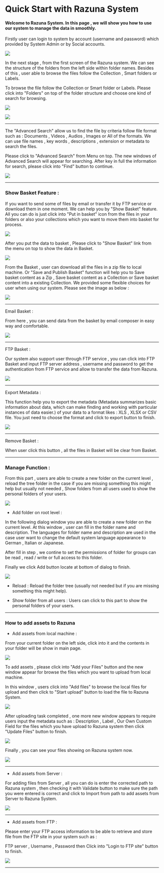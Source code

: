 # Quick Start with Razuna System

#### Welcome to Razuna System. In this page , we will show you how to use our system to manage the data in smoothly.

Firstly user can login to system by account (username and password) which provided by System Admin or by Social accounts.

![](http://demo.padma.razuna.org/index.cfm?fa=c.serve_file&type=img&file_id=14B15913D4504A4783EDD39660B15675&v=o)

In the next stage , from the first screen of the Razuna system. We can see the structure of the folders from the left side within folder names. Besides of this , user able to browse the files follow the Collection , Smart folders or Labels. 

To browse the file follow the Collection or Smart folder or Labels. Please click into "Folders" on top of the folder structure and choose one kind of search for browsing.

![](http://demo.padma.razuna.org/index.cfm?fa=c.serve_file&type=img&file_id=5FDCE69A02EC44E584B79A9A71A167DA&v=o)

![](http://demo.padma.razuna.org/index.cfm?fa=c.serve_file&type=img&file_id=BF22908311B1457CBBDB87DE786EB8C6&v=o)
___
The "Advanced Search" allow us to find the file by criteria follow file format such as : Documents , Videos , Audios , Images or All of the formats. We can use file names , key words , descriptions , extension or metadata to search the files.

Please click to "Advanced Search" from Menu on top. The new windows of Advanced Search will appear for searching. After key in full the information for search, please click into "Find" button to continue.

![](http://demo.padma.razuna.org/index.cfm?fa=c.serve_file&type=img&file_id=986E0D640CC344F1A77F070025616883&v=o)
___
### Show Basket Feature :

If you want to send some of files by email or transfer it by FTP service or download them in one moment. We can help you by "Show Basket" feature. All you can do is just click into "Put in basket" icon from the files in your folders or also your collections which you want to move them into basket for process.

![](http://demo.padma.razuna.org/index.cfm?fa=c.serve_file&type=img&file_id=A4829B3A3E7F4FF38CC710F326205610&v=o)

After you put the data to basket , Please click to "Show Basket" link from the menu on top to show the data in Basket.

![](http://demo.padma.razuna.org/index.cfm?fa=c.serve_file&type=img&file_id=7DD0A261DD7D4ED492AC44EA9514BC1E&v=o)

From the Basket , user can download all the files in a zip file to local machine. Or "Save and Publish Basket" function will help you to Save basket content as a Zip , Save basket content as a Collection or Save basket content into a existing Collection. We provided some flexible choices for user when using our system. Please see the image as below :

![](http://demo.padma.razuna.org/index.cfm?fa=c.serve_file&type=img&file_id=295607F3675444869D89AA438C6981D1&v=o)
___
Email Basket : 

From here , you can send data from the basket by email composer in easy way and comfortable.

![](http://demo.padma.razuna.org/index.cfm?fa=c.serve_file&type=img&file_id=360DA4625AB14E3383C6398568694352&v=o)
___
FTP Basket :

Our system also support user through FTP service , you can click into FTP Basket and input FTP server address , username and password to get the authentication from FTP service and allow to transfer the data from Razuna.

![](http://demo.padma.razuna.org/index.cfm?fa=c.serve_file&type=img&file_id=2F0D2B8945E94F83BB42CEF390802864&v=o)
___

Export Metadata :

This function help you to export the metadata (Metadata summarizes basic information about data, which can make finding and working with particular instances of data easier.) of your data to a format likes :  XLS , XLSX or CSV file. You just need to choose the format and click to export button to finish.

![](http://demo.padma.razuna.org/index.cfm?fa=c.serve_file&type=img&file_id=D5C9D9B167A2457BAE5A25FA9DB98036&v=o)
___
Remove Basket :

When user click this button , all the files in Basket will be clear from Basket.
___

### Manage Function :

From this part , users are able to create a new folder on the current level , reload the tree folder in the case if you are missing something this might help but usually not needed , Show folders from all users used to show the personal folders of your users.

![](http://demo.padma.razuna.org/index.cfm?fa=c.serve_file&type=img&file_id=09A946319142475DB0A0C69ED0FB0F8B&v=o)

* Add folder on root level :

In the following dialog window you are able to create a new folder on the current level. At this window , user can fill in the folder name and description. The languages for folder name and description are used in the case user want to change the default system language appearance to German , Italian or Japanese. 

After fill in step , we contine to set the permissions of folder for groups can be read , read / write or full access to this folder.

Finally we click Add button locate at bottom of dialog to finish.

![](http://demo.padma.razuna.org/index.cfm?fa=c.serve_file&type=img&file_id=70953A66B4884511BCD8AFBC7CFAF455&v=o)

* Reload :
Reload the folder tree (usually not needed but if you are missing something this might help).

* Show folder from all users :
Users can click to this part to show the personal folders of your users.
___

### How to add assets to Razuna

* Add assets from local machine :

From your current folder on the left side, click into it and the contents in your folder will be show in main page. 

![](http://demo.padma.razuna.org/index.cfm?fa=c.serve_file&type=img&file_id=CB81B9F2B913431EBC9B3D7035AC9213&v=o)

To add assets , please click into "Add your Files" button and the new window appear for browse the files which you want to upload from local machine.

In this window , users click into "Add files" to browse the local files for upload and then click to "Start upload" button to load the file to Razuna System.

![](http://demo.padma.razuna.org/index.cfm?fa=c.serve_file&type=img&file_id=53BD075E0233419596DBE06C79E3E9D8&v=o)

After uploading task completed , one more new window appears to require users input the metadata such as : Description , Label , Our Own Custom Field for the files which you have upload to Razuna system then click "Update Files" button to finish.

![](http://demo.padma.razuna.org/index.cfm?fa=c.serve_file&type=img&file_id=31D198A2F20541DDBF9577B82A609232&v=o)

Finally , you can see your files showing on Razuna system now.

![](http://demo.padma.razuna.org/index.cfm?fa=c.serve_file&type=img&file_id=3ADA364B1F0A45C99B52D89E1E04A9A2&v=o)
___

* Add assets from Server :

For adding files from Server , all you can do is enter the corrected path to Razuna system , then checking it with Validate button to make sure the path you were entered is correct and click to Import from path to add assets from Server to Razuna System.

![](http://demo.padma.razuna.org/index.cfm?fa=c.serve_file&type=img&file_id=C0DFDB14366B45F5938E24CBB8953701&v=o)
___

* Add assets from FTP :

Please enter your FTP access information to be able to retrieve and store file from the FTP site in your system such as :

FTP server , Username , Password then Click into "Login to FTP site" button to finish.

![](http://demo.padma.razuna.org/index.cfm?fa=c.serve_file&type=img&file_id=DDF9E24F624A4B00B78AFC530D94735F&v=o)
___